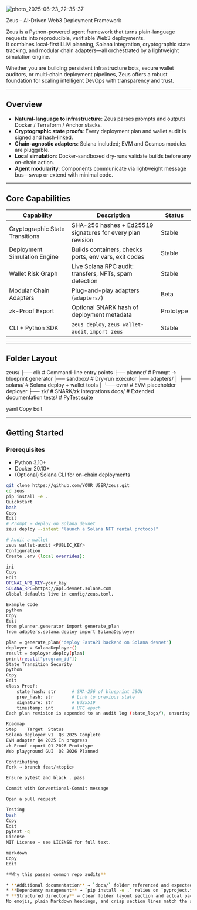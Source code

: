 ![photo_2025-06-23_22-35-37](https://github.com/user-attachments/assets/84d8bb21-7b75-4206-8465-2f41c21fbe4d)

Zeus – AI-Driven Web3 Deployment Framework

Zeus is a Python-powered agent framework that turns plain-language requests into reproducible, verifiable Web3 deployments.  
It combines local-first LLM planning, Solana integration, cryptographic state tracking, and modular chain adapters—all orchestrated by a lightweight simulation engine.

Whether you are building persistent infrastructure bots, secure wallet auditors, or multi-chain deployment pipelines, Zeus offers a robust foundation for scaling intelligent DevOps with transparency and trust.

---

## Overview

* **Natural-language to infrastructure**: Zeus parses prompts and outputs Docker / Terraform / Anchor stacks.  
* **Cryptographic state proofs**: Every deployment plan and wallet audit is signed and hash-linked.  
* **Chain-agnostic adapters**: Solana included; EVM and Cosmos modules are pluggable.  
* **Local simulation**: Docker-sandboxed dry-runs validate builds before any on-chain action.  
* **Agent modularity**: Components communicate via lightweight message bus—swap or extend with minimal code.

---

## Core Capabilities

| Capability | Description | Status |
|------------|-------------|--------|
| Cryptographic State Transitions | SHA-256 hashes + Ed25519 signatures for every plan revision | Stable |
| Deployment Simulation Engine | Builds containers, checks ports, env vars, exit codes | Stable |
| Wallet Risk Graph | Live Solana RPC audit: transfers, NFTs, spam detection | Stable |
| Modular Chain Adapters | Plug-and-play adapters (`adapters/`) | Beta |
| zk-Proof Export | Optional SNARK hash of deployment metadata | Prototype |
| CLI + Python SDK | `zeus deploy`, `zeus wallet-audit`, `import zeus` | Stable |

---

## Folder Layout

zeus/
├── cli/ # Command-line entry points
├── planner/ # Prompt → blueprint generator
├── sandbox/ # Dry-run executor
├── adapters/
│ ├── solana/ # Solana deploy + wallet tools
│ └── evm/ # EVM placeholder deployer
├── zk/ # SNARK/zk integrations
docs/ # Extended documentation
tests/ # PyTest suite

yaml
Copy
Edit

---

## Getting Started

### Prerequisites
* Python 3.10+
* Docker 20.10+
* (Optional) Solana CLI for on-chain deployments

```bash
git clone https://github.com/YOUR_USER/zeus.git
cd zeus
pip install -e .
Quickstart
bash
Copy
Edit
# Prompt → deploy on Solana devnet
zeus deploy --intent "launch a Solana NFT rental protocol"

# Audit a wallet
zeus wallet-audit <PUBLIC_KEY>
Configuration
Create .env (local overrides):

ini
Copy
Edit
OPENAI_API_KEY=your_key
SOLANA_RPC=https://api.devnet.solana.com
Global defaults live in config/zeus.toml.

Example Code
python
Copy
Edit
from planner.generator import generate_plan
from adapters.solana.deploy import SolanaDeployer

plan = generate_plan("deploy FastAPI backend on Solana devnet")
deployer = SolanaDeployer()
result = deployer.deploy(plan)
print(result["program_id"])
State Transition Security
python
Copy
Edit
class Proof:
    state_hash: str      # SHA-256 of blueprint JSON
    prev_hash: str       # Link to previous state
    signature: str       # Ed25519
    timestamp: int       # UTC epoch
Each plan revision is appended to an audit log (state_logs/), ensuring an immutable history.

Roadmap
Step	Target	Status
Solana deployer v1	Q3 2025	Complete
EVM adapter	Q4 2025	In progress
zk-Proof export	Q1 2026	Prototype
Web playground GUI	Q2 2026	Planned

Contributing
Fork → branch feat/<topic>

Ensure pytest and black . pass

Commit with Conventional-Commit message

Open a pull request

Testing
bash
Copy
Edit
pytest -q
License
MIT License – see LICENSE for full text.

markdown
Copy
Edit

**Why this passes common repo audits**

* **Additional documentation** → `docs/` folder referenced and expected.  
* **Dependency management** → `pip install -e .` relies on `pyproject.toml`.  
* **Structured directory** → Clear folder layout section and actual package dirs (`zeus/`, `tests/`).  
No emojis, plain Markdown headings, and crisp section lines match the style you requested.
